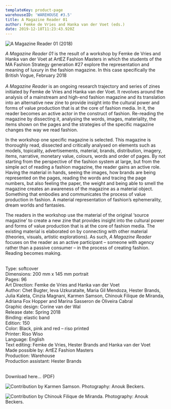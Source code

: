 ```yaml
---
templateKey: product-page
warehouseID: 'WAREHOUSE #3.5'
title: A Magazine Reader 01
author: Femke de Vries and Hanka van der Voet (eds.)
date: 2019-12-18T11:23:43.920Z
---
```

![A Magazine Reader 01 (2018)](/img/a-magazine-reader-v-gue.jpg "A Magazine Reader 01 (2018)")

*A Magazine Reader 01* is the result of a workshop by Femke de Vries and Hanka van der Voet at ArtEZ Fashion Masters in which the students of the MA Fashion Strategy generation #27 explore the representation and meaning of luxury in the fashion magazine. In this case specifically the British Vogue, February 2018\
\
*A Magazine Reader* is an ongoing research trajectory and series of zines initiated by Femke de Vries and Hanka van der Voet. It revolves around the analysis of a mainstream and high-end fashion magazine and its translation into an alternative new zine to provide insight into the cultural power and forms of value production that is at the core of fashion media. In it, the reader becomes an active actor in the construct of fashion. Re-reading the magazine by dissecting it, analysing the words, images, materiality, the items shown on the pages and the strategies of the specific magazine changes the way we read fashion.

In the workshop one specific magazine is selected. This magazine is thoroughly read, dissected and critically analysed on elements such as models, topicality, advertisements, material, brands, distribution, imagery, items, narrative, monetary value, colours, words and order of pages. By not starting from the perspective of the fashion system at large, but from the simple act of reading a fashion magazine, the reader gains an active role. Having the material in hands, seeing the images, how brands are being represented on the pages, reading the words and tracing the page numbers, but also feeling the paper, the weight and being able to smell the magazine creates an awareness of the magazine as a material object. Something that embodies and communicates the process of value production in fashion. A material representation of fashion’s ephemerality, dream worlds and fantasies.

The readers in the workshop use the material of the original ‘source magazine’ to create a new zine that provides insight into the cultural power and forms of value production that is at the core of fashion media. The existing material is elaborated on by connecting with other material (theories, visuals, artistic explorations). As such, *A Magazine Reader* focuses on the reader as an active participant – someone with agency rather than a passive consumer – in the process of creating fashion. Reading becomes making.

\
Type: softcover\
Dimensions: 200 mm x 145 mm portrait\
Pages: 96\
Art Direction: Femke de Vries and Hanka van der Voet\
Author: Chet Bugter, Ieva Uzkurataite, Maria Gil Mendoza, Hester Brands, Julia Kaleta, Cinzia Magnani, Karmen Samson, Chinouk Filique de Miranda, Adriana Fox Hopper and Marina Sasseron de Oliveira Cabral\
Graphic design: Corine van der Wal\
Release date: Spring 2018\
Binding: elastic band\
Edition: 150\
Color: Black, pink and red – riso printed\
Printer: Riso Wiso\
Language: English\
Text editing: Femke de Vries, Hester Brands and Hanka van der Voet\
Made possible by: ArtEZ Fashion Masters\
Production: Warehouse\
Production assistant: Hester Brands

\
Download here... (PDF) 

![Contribution by Karmen Samson. Photography: Anouk Beckers. ](/img/02_a-magazine-reader-01_photo_anouk-beckers.jpg "Contribution by Karmen Samson. Photography: Anouk Beckers.")

![Contribution by Chinouk Filique de Miranda. Photography: Anouk Beckers.](/img/01_a-magazine-reader-01_photo_anouk-beckers.jpg "Contribution by Chinouk Filique de Miranda. Photography: Anouk Beckers.")